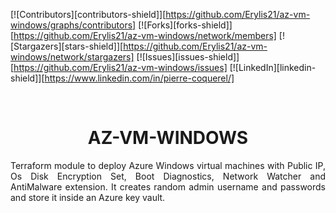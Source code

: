 [![Contributors][contributors-shield]][https://github.com/Erylis21/az-vm-windows/graphs/contributors]
[![Forks][forks-shield]][https://github.com/Erylis21/az-vm-windows/network/members]
[![Stargazers][stars-shield]][https://github.com/Erylis21/az-vm-windows/network/stargazers]
[![Issues][issues-shield]][https://github.com/Erylis21/az-vm-windows/issues]
[![LinkedIn][linkedin-shield]][https://www.linkedin.com/in/pierre-coquerel/]

<br />
<div align="center">
<h1 align="center">AZ-VM-WINDOWS</h1>

  <p align="justify">
    Terraform module to deploy Azure Windows virtual machines with Public IP, Os Disk Encryption Set, Boot Diagnostics, Network Watcher and AntiMalware extension. It creates random admin username and passwords and store it inside an Azure key vault.
  </p>
</div>